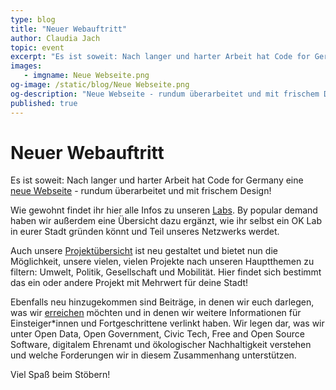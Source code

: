 ```yaml
---
type: blog
title: "Neuer Webauftritt"
author: Claudia Jach
topic: event
excerpt: "Es ist soweit: Nach langer und harter Arbeit hat Code for Germany eine neue Webseite!" 
images:
   - imgname: Neue Webseite.png
og-image: /static/blog/Neue Webseite.png
og-description: "Neue Webseite - rundum überarbeitet und mit frischem Design!"
published: true
---
```


# Neuer Webauftritt

Es ist soweit: Nach langer und harter Arbeit hat Code for Germany eine [neue Webseite](https://codefor.de/) - rundum überarbeitet und mit frischem Design!

Wie gewohnt findet ihr hier alle Infos zu unseren [Labs](/mitmachen/). By popular demand haben wir außerdem eine Übersicht dazu ergänzt, wie ihr selbst ein OK Lab in eurer Stadt gründen könnt und Teil unseres Netzwerks werdet.

Auch unsere [Projektübersicht](/projekte/) ist neu gestaltet und bietet nun die Möglichkeit, unsere vielen, vielen Projekte nach unseren Hauptthemen zu filtern: Umwelt, Politik, Gesellschaft und Mobilität. Hier findet sich bestimmt das ein oder andere Projekt mit Mehrwert für deine Stadt!

Ebenfalls neu hinzugekommen sind Beiträge, in denen wir euch darlegen, was wir [erreichen](/ziele/) möchten und in denen wir weitere Informationen für Einsteiger\*innen und Fortgeschrittene verlinkt haben. Wir legen dar, was wir unter Open Data, Open Government, Civic Tech, Free and Open Source Software, digitalem Ehrenamt und ökologischer Nachhaltigkeit verstehen und welche Forderungen wir in diesem Zusammenhang unterstützen.

Viel Spaß beim Stöbern!
